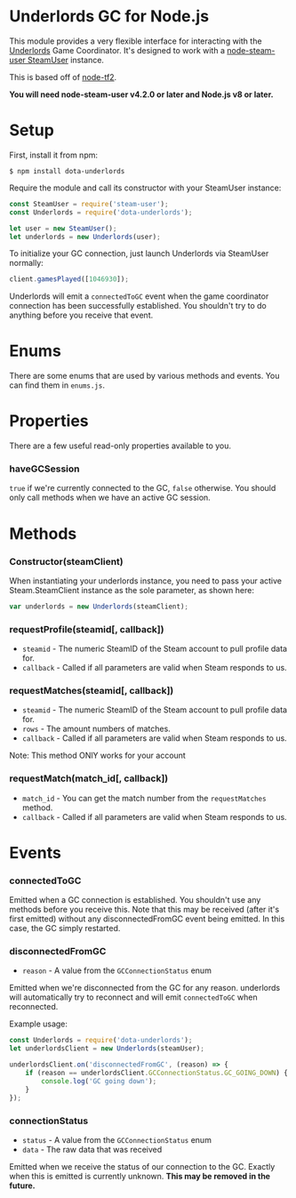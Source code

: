 # Underlords GC for Node.js

This module provides a very flexible interface for interacting with the [Underlords](http://store.steampowered.com/app/1046930)
Game Coordinator. It's designed to work with a
[node-steam-user SteamUser](https://github.com/DoctorMcKay/node-steam-user) instance.

This is based off of [node-tf2](https://github.com/DoctorMcKay/node-tf2).

**You will need node-steam-user v4.2.0 or later and Node.js v8 or later.**

# Setup

First, install it from npm:

	$ npm install dota-underlords

Require the module and call its constructor with your SteamUser instance:

```js
const SteamUser = require('steam-user');
const Underlords = require('dota-underlords');

let user = new SteamUser();
let underlords = new Underlords(user);
```

To initialize your GC connection, just launch Underlords via SteamUser normally:

```js
client.gamesPlayed([1046930]);
```

Underlords will emit a `connectedToGC` event when the game coordinator connection has been successfully
established. You shouldn't try to do anything before you receive that event.

# Enums

There are some enums that are used by various methods and events. You can find them in `enums.js`.

# Properties

There are a few useful read-only properties available to you.

### haveGCSession

`true` if we're currently connected to the GC, `false` otherwise. You should only call methods when we have an active GC session.

# Methods

### Constructor(steamClient)

When instantiating your underlords instance, you need to pass your active Steam.SteamClient instance as the sole parameter, as shown here:

```js
var underlords = new Underlords(steamClient);
```

### requestProfile(steamid[, callback])
- `steamid` - The numeric SteamID of the Steam account to pull profile data for.
- `callback` - Called if all parameters are valid when Steam responds to us.

### requestMatches(steamid[, callback])
- `steamid` - The numeric SteamID of the Steam account to pull profile data for.
- `rows` - The amount numbers of matches.
- `callback` - Called if all parameters are valid when Steam responds to us.

Note: This method ONlY works for your account

### requestMatch(match_id[, callback])
- `match_id` - You can get the match number from the `requestMatches` method.
- `callback` - Called if all parameters are valid when Steam responds to us.

# Events

### connectedToGC

Emitted when a GC connection is established. You shouldn't use any methods before you receive this. Note that this may be received (after it's first emitted) without any disconnectedFromGC event being emitted. In this case, the GC simply restarted.

### disconnectedFromGC
- `reason` - A value from the `GCConnectionStatus` enum

Emitted when we're disconnected from the GC for any reason. underlords will automatically try to reconnect and will emit `connectedToGC` when reconnected.

Example usage:

```js
const Underlords = require('dota-underlords');
let underlordsClient = new Underlords(steamUser);

underlordsClient.on('disconnectedFromGC', (reason) => {
    if (reason == underlordsClient.GCConnectionStatus.GC_GOING_DOWN) {
        console.log('GC going down');    
    }
});
```

### connectionStatus
- `status` - A value from the `GCConnectionStatus` enum
- `data` - The raw data that was received

Emitted when we receive the status of our connection to the GC. Exactly when this is emitted is currently unknown. **This may be removed in the future.**
